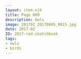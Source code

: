```yaml
---
layout: item.njk
title: Page 009
description: Owls
image: 201702_20170805_0015.jpg
date: 2017-02
ID: 2017-red-sketchbook
tags:  
- owls 
- birds
---
```

